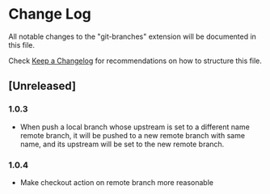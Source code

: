 # Change Log

All notable changes to the "git-branches" extension will be documented in this file.

Check [Keep a Changelog](http://keepachangelog.com/) for recommendations on how to structure this file.

## [Unreleased]

### 1.0.3

- When push a local branch whose upstream is set to a different name remote branch, it will be pushed to a new remote branch with same name, and its upstream will be set to the new remote branch.

### 1.0.4

- Make checkout action on remote branch more reasonable
